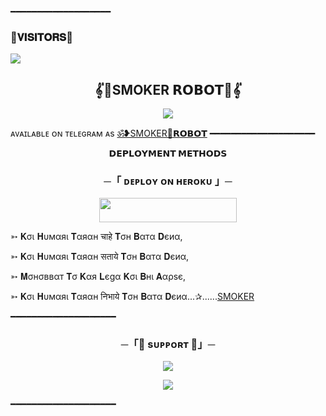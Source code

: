 ━━━━━━━━━━━━━━━━━━━
### 🌷𝐕𝐈𝐒𝐈𝐓𝐎𝐑𝐒🌷

<!--
ITSS-/SMOKER-ROBOT is a ✨ _special_ ✨ repository because its README.md (this file) appears on your GitHub profile.


<p align="center">
    <b>ᴠɪsɪᴛᴏʀs</b><br>
 -->    <img align="middle" src="https://profile-counter.glitch.me/ITSS-SMOKER/count.svg" />
</p>




<h2 align="center">
    𝄟🌹SMOKER 𝗥𝗢𝗕𝗢𝗧🌹𝄟
</h2>

<p align="center">
  <img src="https://graph.org/file/71d6a7515430f3998d7fa.jpg">
</p>

ᴀᴠᴀɪʟᴀʙʟᴇ ᴏɴ ᴛᴇʟᴇɢʀᴀᴍ ᴀs [ॐ❥SMOKER🍷𝗥𝗢𝗕𝗢𝗧](https://t.me/SMOKER_ROBOT)
━━━━━━━━━━━━━━━━━━━━



<p align="center">
<b>𝗗𝗘𝗣𝗟𝗢𝗬𝗠𝗘𝗡𝗧 𝗠𝗘𝗧𝗛𝗢𝗗𝗦</b>
</p>

<h3 align="center">
    ─「 ᴅᴇᴩʟᴏʏ ᴏɴ ʜᴇʀᴏᴋᴜ 」─
</h3>

<p align="center"><a href="https://dashboard.heroku.com/new?template=https://github.com/ITSS-SMOKER/SMOKER-ROBOT"> <img src="https://img.shields.io/badge/Deploy%20On%20Heroku-darkred?style=for-the-badge&logo=heroku" width="220" height="38.45"/></a></p>

➳ 𝐊σι 𝐇υмαяι 𝐓αяαн चाहे 𝐓σн 𝐁αтα 𝐃єиα,

➳ 𝐊σι 𝐇υмαяι 𝐓αяαн सताये 𝐓σн 𝐁αтα 𝐃єиα,

➳ 𝐌σнσввαт 𝐓σ 𝐊αя 𝐋єgα 𝐊σι 𝐁нι 𝐀αρѕє,

➳ 𝐊σι 𝐇υмαяι 𝐓αяαн निभाये 𝐓σн 𝐁αтα 𝐃єиα...✰......[SMOKER](https://t.me/ll_SMOKER_HU_VAI_ll)

━━━━━━━━━━━━━━━━━━━━

<h3 align="center">
    ─「🥺 sᴜᴩᴩᴏʀᴛ 🥺」─
</h3>

<p align="center">
<a href="https://telegram.me/SMOKER_FIGHTERS"><img src="https://img.shields.io/badge/-Support%20Group-blue.svg?style=for-the-badge&logo=Telegram"></a>
</p>
<p align="center">
<a href="https://telegram.me/ABT_UR_SMOKER"><img src="https://img.shields.io/badge/-Support%20Channel-blue.svg?style=for-the-badge&logo=Telegram"></a>
</p>

━━━━━━━━━━━━━━━━━━━━
